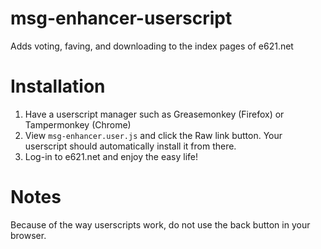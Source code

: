 # msg-enhancer-userscript
Adds voting, faving, and downloading to the index pages of e621.net

# Installation
1. Have a userscript manager such as Greasemonkey (Firefox) or Tampermonkey (Chrome)
2. View `msg-enhancer.user.js` and click the Raw link button. Your userscript should automatically install it from there.
3. Log-in to e621.net and enjoy the easy life!

# Notes
Because of the way userscripts work, do not use the back button in your browser.
